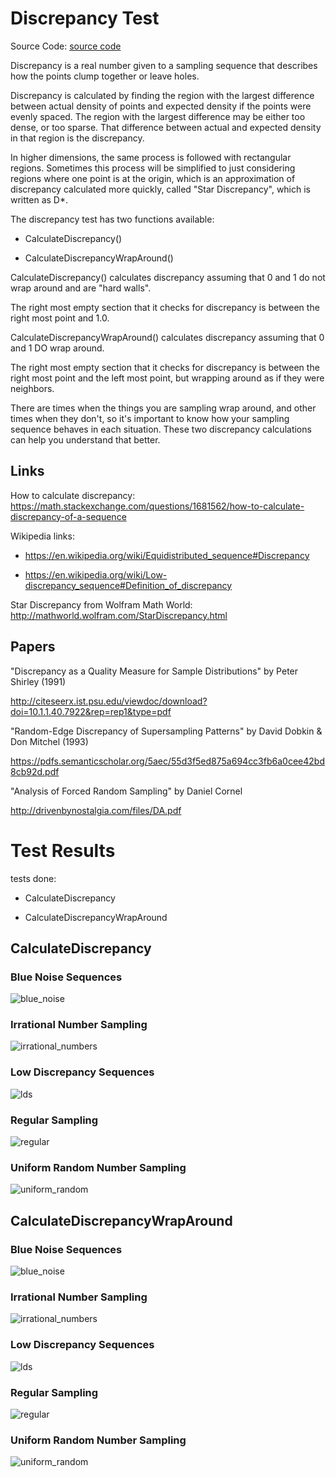 # Discrepancy Test
Source Code: [source code](../../../../src/families/_1d/tests/discrepancy/)

Discrepancy is a real number given to a sampling sequence that describes how the points clump together or leave holes.

Discrepancy is calculated by finding the region with the largest difference between actual density of points and expected density if the points were evenly spaced.  The region with the largest difference may be either too dense, or too sparse.  That difference between actual and expected density in that region is the discrepancy.

In higher dimensions, the same process is followed with rectangular regions.  Sometimes this process will be simplified to just considering regions where one point is at the origin, which is an approximation of discrepancy calculated more quickly, called "Star Discrepancy", which is written as D*.

The discrepancy test has two functions available:
* CalculateDiscrepancy()
* CalculateDiscrepancyWrapAround()

CalculateDiscrepancy() calculates discrepancy assuming that 0 and 1 do not wrap around and are "hard walls".

The right most empty section that it checks for discrepancy is between the right most point and 1.0.

CalculateDiscrepancyWrapAround() calculates discrepancy assuming that 0 and 1 DO wrap around.

The right most empty section that it checks for discrepancy is between the right most point and the left most point, but wrapping around as if they were neighbors.

There are times when the things you are sampling wrap around, and other times when they don't, so it's important to know how your sampling sequence behaves in each situation.  These two discrepancy calculations can help you understand that better.

## Links

How to calculate discrepancy: https://math.stackexchange.com/questions/1681562/how-to-calculate-discrepancy-of-a-sequence

Wikipedia links:
* https://en.wikipedia.org/wiki/Equidistributed_sequence#Discrepancy
* https://en.wikipedia.org/wiki/Low-discrepancy_sequence#Definition_of_discrepancy

Star Discrepancy from Wolfram Math World: http://mathworld.wolfram.com/StarDiscrepancy.html

## Papers

"Discrepancy as a Quality Measure for Sample Distributions" by Peter Shirley (1991)  
http://citeseerx.ist.psu.edu/viewdoc/download?doi=10.1.1.40.7922&rep=rep1&type=pdf


"Random-Edge Discrepancy of Supersampling Patterns" by David Dobkin & Don Mitchel (1993)  
https://pdfs.semanticscholar.org/5aec/55d3f5ed875a694cc3fb6a0cee42bd8cb92d.pdf


"Analysis of Forced Random Sampling" by Daniel Cornel  
http://drivenbynostalgia.com/files/DA.pdf

# Test Results
 tests done:
* CalculateDiscrepancy
* CalculateDiscrepancyWrapAround
## CalculateDiscrepancy
### Blue Noise Sequences
![blue_noise](../../../_1d/samples/blue_noise/CalculateDiscrepancy.png)  
### Irrational Number Sampling
![irrational_numbers](../../../_1d/samples/irrational_numbers/CalculateDiscrepancy.png)  
### Low Discrepancy Sequences
![lds](../../../_1d/samples/lds/CalculateDiscrepancy.png)  
### Regular Sampling
![regular](../../../_1d/samples/regular/CalculateDiscrepancy.png)  
### Uniform Random Number Sampling
![uniform_random](../../../_1d/samples/uniform_random/CalculateDiscrepancy.png)  
## CalculateDiscrepancyWrapAround
### Blue Noise Sequences
![blue_noise](../../../_1d/samples/blue_noise/CalculateDiscrepancyWrapAround.png)  
### Irrational Number Sampling
![irrational_numbers](../../../_1d/samples/irrational_numbers/CalculateDiscrepancyWrapAround.png)  
### Low Discrepancy Sequences
![lds](../../../_1d/samples/lds/CalculateDiscrepancyWrapAround.png)  
### Regular Sampling
![regular](../../../_1d/samples/regular/CalculateDiscrepancyWrapAround.png)  
### Uniform Random Number Sampling
![uniform_random](../../../_1d/samples/uniform_random/CalculateDiscrepancyWrapAround.png)  
